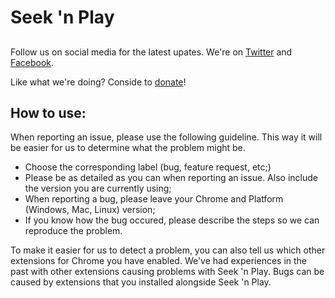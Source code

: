 # Seek 'n Play

## 

Follow us on social media for the latest upates. We're on [Twitter](http://twitter.com/circularify) and [Facebook](http://fb.me/circularify).

Like what we're doing? Conside to [donate](http://paypal.me/circularify)!

## How to use:

When reporting an issue, please use the following guideline. This way it will be easier for us to determine what the problem might be.
- Choose the corresponding label (bug, feature request, etc;)
- Please be as detailed as you can when reporting an issue. Also include the version you are currently using;
- When reporting a bug, please leave your Chrome and Platform (Windows, Mac, Linux) version;
- If you know how the bug occured, please describe the steps so we can reproduce the problem.

To make it easier for us to detect a problem, you can also tell us which other extensions for Chrome you have enabled. We've had experiences in the past with other extensions causing problems with Seek 'n Play. Bugs can be caused by extensions that you installed alongside Seek 'n Play.
